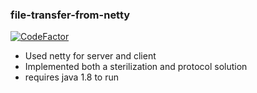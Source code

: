 ### file-transfer-from-netty

[![CodeFactor](https://www.codefactor.io/repository/github/xokyopo/file-transfer-from-netty/badge)](https://www.codefactor.io/repository/github/xokyopo/file-transfer-from-netty)

- Used netty for server and client
- Implemented both a sterilization and protocol solution
- requires java 1.8 to run
